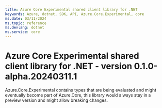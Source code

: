 ```yaml
---
title: Azure Core Experimental shared client library for .NET
keywords: Azure, dotnet, SDK, API, Azure.Core.Experimental, core
ms.date: 03/11/2024
ms.topic: reference
ms.devlang: dotnet
ms.service: core
---
```

# Azure Core Experimental shared client library for .NET - version 0.1.0-alpha.20240311.1 


Azure.Core.Experimental contains types that are being evaluated and might eventually become part of Azure.Core, this library would always stay in a preview version and might allow breaking changes.


